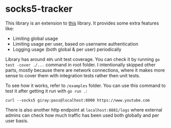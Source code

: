 # socks5-tracker

This library is an extension to [this](https://github.com/things-go/go-socks5) library. It provides some extra features like:

- Limiting global usage
- Limiting usage per user, based on username authentication
- Logging usage (both global & per user) periodically

Library has around `40%` unit test coverage. You can check it by running `go test -cover ./...` command in root folder. 
I intentionally skipped other parts, mostly because there are network connections, where it makes more sense to cover them with integration tests rather then unit tests.

To see how it works, refer to `/examples` folder. You can use this command to test it after getting it run with `go run .`:

`curl --socks5 giray:pass@localhost:8000 https://www.youtube.com`

There is also another http endpoint at `localhost:8081/logs` where external admins can check how much traffic has been used both globally and per user basis.